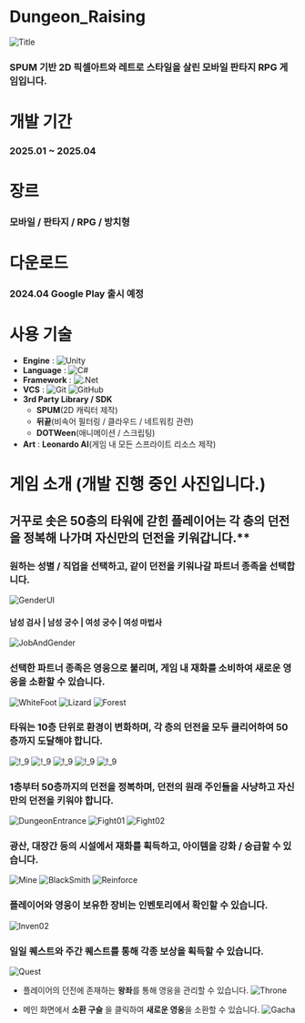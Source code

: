 # Dungeon_Raising
![Title](./Image/DungeonRaising.PNG)
### SPUM 기반 2D 픽셀아트와 레트로 스타일을 살린 모바일 판타지 RPG 게임입니다.

# 개발 기간
### 2025.01 ~ 2025.04

# 장르
### 모바일 / 판타지 / RPG / 방치형

# 다운로드
### 2024.04 **Google Play** 출시 예정

# 사용 기술
- **Engine** : ![Unity](https://img.shields.io/badge/unity-%23000000.svg?style=for-the-badge&logo=unity&logoColor=white)
- **Language** : ![C#](https://img.shields.io/badge/c%23-%23239120.svg?style=for-the-badge&logo=csharp&logoColor=white)
- **Framework** : ![.Net](https://img.shields.io/badge/.NET-5C2D91?style=for-the-badge&logo=.net&logoColor=white)
- **VCS** : ![Git](https://img.shields.io/badge/git-%23F05033.svg?style=for-the-badge&logo=git&logoColor=white) ![GitHub](https://img.shields.io/badge/github-%23121011.svg?style=for-the-badge&logo=github&logoColor=white)
- **3rd Party Library / SDK**
    - **SPUM**(2D 캐릭터 제작)
    - **뒤끝**(비속어 필터링 / 클라우드 / 네트워킹 관련)
    - **DOTWeen**(애니메이션 / 스크립팅)
- **Art** : **Leonardo AI**(게임 내 모든 스프라이트 리소스 제작)
    
# 게임 소개 (개발 진행 중인 사진입니다.)
## 거꾸로 솟은 50층의 타워에 갇힌 플레이어는 각 층의 던전을 정복해 나가며 자신만의 던전을 키워갑니다.**

### 원하는 **성별** / **직업**을 선택하고, 같이 던전을 키워나갈 **파트너 종족**을 선택합니다.
![GenderUI](./Image/GenderUI.PNG)
#### 남성 검사 | 남성 궁수 | 여성 궁수 | 여성 마법사
![JobAndGender](./Image/JobAndGender.png)

### 선택한 파트너 종족은 **영웅**으로 불리며, 게임 내 재화를 소비하여 새로운 영웅을 소환할 수 있습니다.
![WhiteFoot](./Image/WhiteFoot.PNG)
![Lizard](./Image/Lizard.PNG)
![Forest](./Image/Forest.PNG)

### 타워는 **10층 단위로 환경이 변화**하며, 각 층의 던전을 모두 클리어하여 **50층**까지 도달해야 합니다.
![!_9](./Image/1_9층.PNG)
![!_9](./Image/10_19층.PNG)
![!_9](./Image/20_29층.PNG)
![!_9](./Image/30_39층.PNG)
![!_9](./Image/40_49층.PNG)

### **1층부터 50층까지의 던전을 정복**하며, 던전의 원래 주인들을 사냥하고 자신만의 던전을 키워야 합니다.
![DungeonEntrance](./Image/DungeonEntrance.PNG)
![Fight01](./Image/Fight01.PNG)
![Fight02](./Image/Fight02.PNG)

### **광산**, **대장간** 등의 시설에서 재화를 획득하고, 아이템을 강화 / 승급할 수 있습니다.
![Mine](./Image/Mine.PNG)
![BlackSmith](./Image/BlackSmith.PNG)
![Reinforce](./Image/Reinforce.PNG)

### 플레이어와 영웅이 보유한 장비는 **인벤토리**에서 확인할 수 있습니다.
![Inven02](./Image/Inven02.PNG)

### **일일 퀘스트**와 **주간 퀘스트**를 통해 각종 보상을 획득할 수 있습니다.
![Quest](./Image/Quest.PNG)

- 플레이어의 던전에 존재하는 **왕좌**를 통해 영웅을 관리할 수 있습니다.
![Throne](./Image/Throne.PNG)

- 메인 화면에서 **소환 구슬** 을 클릭하여 **새로운 영웅**을 소환할 수 있습니다.
![Gacha](./Image/Gacha.PNG)

